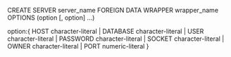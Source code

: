 CREATE SERVER server_name
    FOREIGN DATA WRAPPER wrapper_name
    OPTIONS (option [, option] ...)

option:{ 
	HOST 		character-literal | 
	DATABASE 	character-literal | 
	USER 		character-literal | 
	PASSWORD 	character-literal | 
	SOCKET 		character-literal | 
	OWNER 		character-literal | 
	PORT 		numeric-literal 
}
